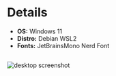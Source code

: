 # Details
- **OS:** Windows 11
- **Distro:** Debian WSL2
- **Fonts:** JetBrainsMono Nerd Font

##
![desktop screenshot](https://i.ibb.co/bN5QwdY/2024-07-27-11-01-06.png)
